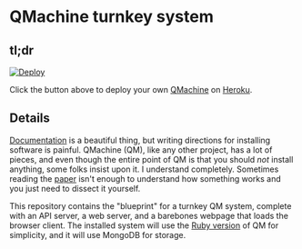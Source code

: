QMachine turnkey system
=======================

tl;dr
-----

[![Deploy](https://www.herokucdn.com/deploy/button.svg)](https://heroku.com/deploy?template=https://github.com/qmachine/qm-ruby-turnkey)

Click the button above to deploy your own [QMachine](https://www.qmachine.org)
on [Heroku](https://www.heroku.com).


Details
-------

[Documentation](https://docs.qmachine.org) is a beautiful thing, but writing
directions for installing software is painful. QMachine (QM), like any other
project, has a lot of pieces, and even though the entire point of QM is that
you should *not* install anything, some folks insist upon it. I understand
completely. Sometimes reading the
[paper](http://www.biomedcentral.com/1471-2105/15/176)
isn't enough to understand how something works and you just need to dissect it
yourself.

This repository contains the "blueprint" for a turnkey QM system, complete with
an API server, a web server, and a barebones webpage that loads the browser
client. The installed system will use the
[Ruby version](https://github.com/qmachine/qm-ruby) of QM for simplicity, and
it will use MongoDB for storage.


